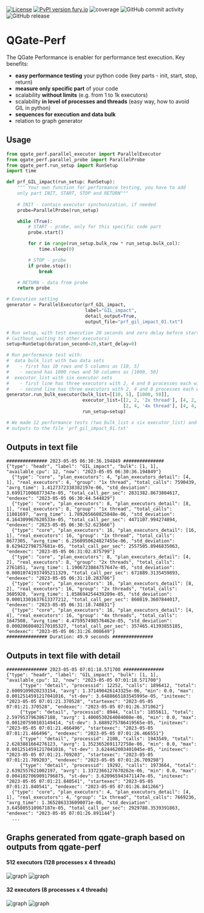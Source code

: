 [![License](https://img.shields.io/badge/License-Apache%202.0-blue.svg)](https://opensource.org/licenses/Apache-2.0)
[![PyPI version fury.io](https://badge.fury.io/py/qgate-perf.svg)](https://pypi.python.org/pypi/qgate-perf/)
![coverage](https://github.com/george0st/qgate-perf/blob/main/coverage.svg)
![GitHub commit activity](https://img.shields.io/github/commit-activity/w/george0st/qgate-perf)
![GitHub release](https://img.shields.io/github/v/release/george0st/qgate-perf)

# QGate-Perf

The QGate Performance is enabler for performance test execution. Key benefits:
 - **easy performance testing** your python code (key parts - init, start, stop, return)
 - **measure only specific part** of your code 
 - scalability **without limits** (e.g. from 1 to 1k executors)
 - scalability **in level of processes and threads** (easy way, how to avoid GIL in python)
 - **sequences for execution and data bulk**
 - relation to graph generator

## Usage

```python
from qgate_perf.parallel_executor import ParallelExecutor
from qgate_perf.parallel_probe import ParallelProbe
from qgate_perf.run_setup import RunSetup
import time

def prf_GIL_impact(run_setup: RunSetup):
    """ Your own function for performance testing, you have to add
    only part INIT, START, STOP and RETURN"""
    
    # INIT - contain executor synchonization, if needed
    probe=ParallelProbe(run_setup)

    while (True):
        # START - probe, only for this specific code part
        probe.start()

        for r in range(run_setup.bulk_row * run_setup.bulk_col):
            time.sleep(0)

        # STOP - probe
        if probe.stop():
            break

    # RETURN - data from probe
    return probe

# Execution setting
generator = ParallelExecutor(prf_GIL_impact,
                             label="GIL_impact",
                             detail_output=True,
                             output_file="prf_gil_impact_01.txt")

# Run setup, with test execution 20 seconds and zero delay before start 
# (without waiting to other executors)
setup=RunSetup(duration_second=20,start_delay=0)

# Run performance test with: 
#  data bulk_list with two data sets 
#    - first has 10 rows and 5 columns as [10, 5]
#    - second has 1000 rows and 50 columns as [1000, 50]
#  executor_list with six executor sets
#    - first line has three executors with 2, 4 and 8 processes each with 2 threads 
#    - second line has three executors with 2, 4 and 8 processes each with 4 threads
generator.run_bulk_executor(bulk_list=[[10, 5], [1000, 50]],
                            executor_list=[[2, 2, '2x thread'], [4, 2, '2x thread'],[8, 2,'2x thread'],
                                           [2, 4, '4x thread'], [4, 4, '4x thread'],[8, 4,'4x thread']],
                            run_setup=setup)

# We made 12 performance tests (two bulk_list x six executor_list) and write 
# outputs to the file 'prf_gil_impact_01.txt'
```

## Outputs in text file 
```
############### 2023-05-05 06:30:36.194849 ###############
{"type": "headr", "label": "GIL_impact", "bulk": [1, 1], "available_cpu": 12, "now": "2023-05-05 06:30:36.194849"}
  {"type": "core", "plan_executors": 4, "plan_executors_detail": [4, 1], "real_executors": 4, "group": "1x thread", "total_calls": 7590439, "avrg_time": 1.4127372338382197e-06, "std_deviation": 3.699171006877347e-05, "total_call_per_sec": 2831382.8673804617, "endexec": "2023-05-05 06:30:44.544829"}
  {"type": "core", "plan_executors": 8, "plan_executors_detail": [8, 1], "real_executors": 8, "group": "1x thread", "total_calls": 11081697, "avrg_time": 1.789265660825848e-06, "std_deviation": 4.164309967620533e-05, "total_call_per_sec": 4471107.994274894, "endexec": "2023-05-05 06:30:52.623666"}
  {"type": "core", "plan_executors": 16, "plan_executors_detail": [16, 1], "real_executors": 16, "group": "1x thread", "total_calls": 8677305, "avrg_time": 6.2560950624827455e-06, "std_deviation": 8.629422798757681e-05, "total_call_per_sec": 2557505.8946835063, "endexec": "2023-05-05 06:31:02.875799"}
  {"type": "core", "plan_executors": 8, "plan_executors_detail": [4, 2], "real_executors": 8, "group": "2x threads", "total_calls": 2761851, "avrg_time": 1.1906723084757647e-05, "std_deviation": 0.00010741937495211329, "total_call_per_sec": 671889.3135459893, "endexec": "2023-05-05 06:31:10.283786"}
  {"type": "core", "plan_executors": 16, "plan_executors_detail": [8, 2], "real_executors": 16, "group": "2x threads", "total_calls": 3605920, "avrg_time": 1.858694254439209e-05, "std_deviation": 0.00013301637613377212, "total_call_per_sec": 860819.3607844017, "endexec": "2023-05-05 06:31:18.740831"}
  {"type": "core", "plan_executors": 16, "plan_executors_detail": [4, 4], "real_executors": 16, "group": "4x threads", "total_calls": 1647508, "avrg_time": 4.475957498576462e-05, "std_deviation": 0.00020608402170105327, "total_call_per_sec": 357465.41393855185, "endexec": "2023-05-05 06:31:26.008649"}
############### Duration: 49.9 seconds ###############
```

## Outputs in text file with detail
```
############### 2023-05-05 07:01:18.571700 ###############
{"type": "headr", "label": "GIL_impact", "bulk": [1, 1], "available_cpu": 12, "now": "2023-05-05 07:01:18.571700"}
     {"type": "detail", "processid": 12252, "calls": 1896412, "total": 2.6009109020233154, "avrg": 1.371490426143325e-06, "min": 0.0, "max": 0.0012514591217041016, "st-dev": 3.6488665183545995e-05, "initexec": "2023-05-05 07:01:21.370528", "startexec": "2023-05-05 07:01:21.370528", "endexec": "2023-05-05 07:01:26.371062"}
     {"type": "detail", "processid": 8944, "calls": 1855611, "total": 2.5979537963867188, "avrg": 1.4000530264084008e-06, "min": 0.0, "max": 0.001207590103149414, "st-dev": 3.6889275786419565e-05, "initexec": "2023-05-05 07:01:21.466496", "startexec": "2023-05-05 07:01:21.466496", "endexec": "2023-05-05 07:01:26.466551"}
     {"type": "detail", "processid": 2108, "calls": 1943549, "total": 2.6283881664276123, "avrg": 1.3523652691172758e-06, "min": 0.0, "max": 0.0012514591217041016, "st-dev": 3.624462003401045e-05, "initexec": "2023-05-05 07:01:21.709203", "startexec": "2023-05-05 07:01:21.709203", "endexec": "2023-05-05 07:01:26.709298"}
     {"type": "detail", "processid": 19292, "calls": 1973664, "total": 2.6392557621002197, "avrg": 1.3372366127670262e-06, "min": 0.0, "max": 0.0041027069091796875, "st-dev": 3.620965943471147e-05, "initexec": "2023-05-05 07:01:21.840541", "startexec": "2023-05-05 07:01:21.840541", "endexec": "2023-05-05 07:01:26.841266"}
  {"type": "core", "plan_executors": 4, "plan_executors_detail": [4, 1], "real_executors": 4, "group": "1x thread", "total_calls": 7669236, "avrg_time": 1.3652863336090071e-06, "std_deviation": 3.645805510967187e-05, "total_call_per_sec": 2929788.3539391863, "endexec": "2023-05-05 07:01:26.891144"}
  ...
```

## Graphs generated from qgate-graph based on outputs from qgate-perf
#### 512 executors (128 processes x 4 threads)
![graph](https://fivekg.onrender.com/images/qgate/PRF-Calc-2023-05-06_18-22-19-bulk-1x10.png)
![graph](https://fivekg.onrender.com/images/qgate/EXE-Calc-2023-05-06_18-22-19-bulk-1x10-plan-128x4.png)

#### 32 executors (8 processes x 4 threads)
![graph](https://fivekg.onrender.com/images/qgate/PRF-NoSQL_igz_nonprod-2023-04-23_14-41-18-bulk-100x50.png)
![graph](https://fivekg.onrender.com/images/qgate/EXE-NoSQL-2023-05-04_19-33-30-bulk-1x50-plan-8x2.png)

